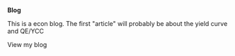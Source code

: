 
**Blog**
<divider width="w-1/3" />

This is a econ blog. The first "article" will probably be about the yield curve and QE/YCC

<nuxt-link to="/blog" class="text-primary-light dark:text-primary-dark underline hover:no-underline transition">
  View my blog
</nxut-link>
